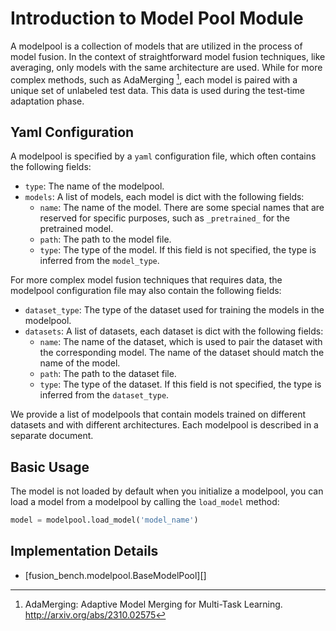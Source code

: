 # Introduction to Model Pool Module

A modelpool is a collection of models that are utilized in the process of model fusion.
In the context of straightforward model fusion techniques, like averaging, only models with the same architecture are used.
While for more complex methods, such as AdaMerging [^1], each model is paired with a unique set of unlabeled test data. This data is used during the test-time adaptation phase.

## Yaml Configuration

A modelpool is specified by a `yaml` configuration file, which often contains the following fields:

- `type`: The name of the modelpool.
- `models`: A list of models, each model is dict with the following fields:
    - `name`: The name of the model. There are some special names that are reserved for specific purposes, such as `_pretrained_` for the pretrained model.
    - `path`: The path to the model file.
    - `type`: The type of the model. If this field is not specified, the type is inferred from the `model_type`.
  
For more complex model fusion techniques that requires data, the modelpool configuration file may also contain the following fields:

- `dataset_type`: The type of the dataset used for training the models in the modelpool.
- `datasets`: A list of datasets, each dataset is dict with the following fields:
    - `name`: The name of the dataset, which is used to pair the dataset with the corresponding model. The name of the dataset should match the name of the model.
    - `path`: The path to the dataset file.
    - `type`: The type of the dataset. If this field is not specified, the type is inferred from the `dataset_type`.

We provide a list of modelpools that contain models trained on different datasets and with different architectures.
Each modelpool is described in a separate document.

## Basic Usage

The model is not loaded by default when you initialize a modelpool, you can load a model from a modelpool by calling the `load_model` method:

```python
model = modelpool.load_model('model_name')
```


## Implementation Details

- [fusion_bench.modelpool.BaseModelPool][]

[^1]: AdaMerging: Adaptive Model Merging for Multi-Task Learning. http://arxiv.org/abs/2310.02575
